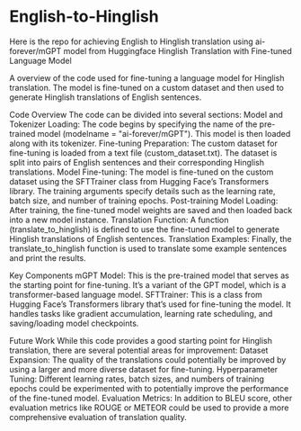 # English-to-Hinglish
Here is the repo for achieving English to Hinglish translation using ai-forever/mGPT model from Huggingface
Hinglish Translation with Fine-tuned Language Model


A overview of the code used for fine-tuning a language model for Hinglish translation. The model is fine-tuned on a custom dataset and then used to generate Hinglish translations of English sentences.

Code Overview
The code can be divided into several sections:
Model and Tokenizer Loading: The code begins by specifying the name of the pre-trained model (modelname = "ai-forever/mGPT"). This model is then loaded along with its tokenizer.
Fine-tuning Preparation: The custom dataset for fine-tuning is loaded from a text file (custom_dataset.txt). The dataset is split into pairs of English sentences and their corresponding Hinglish translations.
Model Fine-tuning: The model is fine-tuned on the custom dataset using the SFTTrainer class from Hugging Face’s Transformers library. The training arguments specify details such as the learning rate, batch size, and number of training epochs.
Post-training Model Loading: After training, the fine-tuned model weights are saved and then loaded back into a new model instance.
Translation Function: A function (translate_to_hinglish) is defined to use the fine-tuned model to generate Hinglish translations of English sentences.
Translation Examples: Finally, the translate_to_hinglish function is used to translate some example sentences and print the results.


Key Components
mGPT Model: This is the pre-trained model that serves as the starting point for fine-tuning. It’s a variant of the GPT model, which is a transformer-based language model.
SFTTrainer: This is a class from Hugging Face’s Transformers library that’s used for fine-tuning the model. It handles tasks like gradient accumulation, learning rate scheduling, and saving/loading model checkpoints.


Future Work
While this code provides a good starting point for Hinglish translation, there are several potential areas for improvement:
Dataset Expansion: The quality of the translations could potentially be improved by using a larger and more diverse dataset for fine-tuning.
Hyperparameter Tuning: Different learning rates, batch sizes, and numbers of training epochs could be experimented with to potentially improve the performance of the fine-tuned model.
Evaluation Metrics: In addition to BLEU score, other evaluation metrics like ROUGE or METEOR could be used to provide a more comprehensive evaluation of translation quality.
